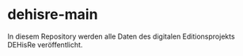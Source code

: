 # dehisre-main

In diesem Repository werden alle Daten des digitalen Editionsprojekts DEHisRe veröffentlicht.
